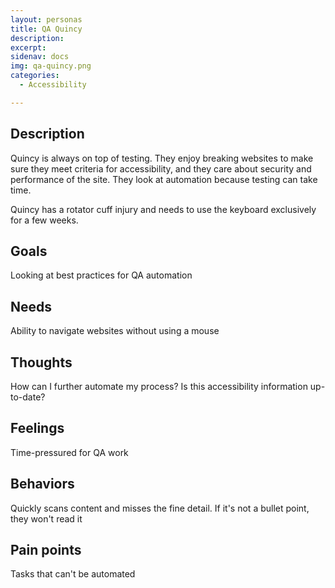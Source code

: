 ```yaml
---
layout: personas
title: QA Quincy
description: 
excerpt: 
sidenav: docs
img: qa-quincy.png
categories:
  - Accessibility

---
```


## Description
Quincy is always on top of testing. They enjoy breaking websites to make sure they meet criteria for accessibility, and they care about security and performance of the site. They look at automation because testing can take time.

Quincy has a rotator cuff injury and needs to use the keyboard exclusively for a few weeks. 

## Goals
Looking at best practices for QA automation

## Needs
Ability to navigate websites without using a mouse

## Thoughts
How can I further automate my process? Is this accessibility information up-to-date?

## Feelings
Time-pressured for QA work

## Behaviors
Quickly scans content and misses the fine detail. If it's not a bullet point, they won't read it

## Pain points
Tasks that can't be automated
